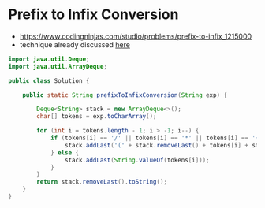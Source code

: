 # Prefix to Infix Conversion

- https://www.codingninjas.com/studio/problems/prefix-to-infix_1215000
- technique already discussed [here](./Prefix,%20Infix,%20PostFix.md)

```java
import java.util.Deque;
import java.util.ArrayDeque;

public class Solution {

    public static String prefixToInfixConversion(String exp) {

        Deque<String> stack = new ArrayDeque<>();
        char[] tokens = exp.toCharArray();

        for (int i = tokens.length - 1; i > -1; i--) {
            if (tokens[i] == '/' || tokens[i] == '*' || tokens[i] == '+' || tokens[i] == '-') {
                stack.addLast('(' + stack.removeLast() + tokens[i] + stack.removeLast() + ')');
            } else {
                stack.addLast(String.valueOf(tokens[i]));
            }
        }
        return stack.removeLast().toString();
    }
}
```
